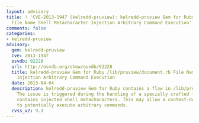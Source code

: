 ```yaml
---
layout: advisory
title: ! 'CVE-2013-1947 (kelredd-pruview): kelredd-pruview Gem for Ruby /lib/pruview/document.rb
  File Name Shell Metacharacter Injection Arbitrary Command Execution'
comments: false
categories:
- kelredd-pruview
advisory:
  gem: kelredd-pruview
  cve: 2013-1947
  osvdb: 92228
  url: http://osvdb.org/show/osvdb/92228
  title: kelredd-pruview Gem for Ruby /lib/pruview/document.rb File Name Shell Metacharacter
    Injection Arbitrary Command Execution
  date: 2013-04-04
  description: kelredd-pruview Gem for Ruby contains a flaw in /lib/pruview/document.rb.
    The issue is triggered during the handling of a specially crafted file name that
    contains injected shell metacharacters. This may allow a context-dependent attacker
    to potentially execute arbitrary commands.
  cvss_v2: 9.3
---
```

